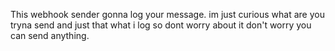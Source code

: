 This webhook sender gonna log your message. 
im just curious what are you tryna send and
just that what i log so dont worry about it
don't worry you can send anything.
